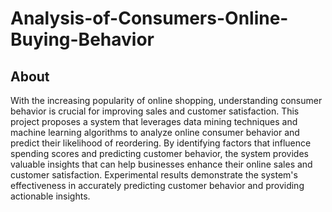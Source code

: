 # Analysis-of-Consumers-Online-Buying-Behavior

## About
With the increasing popularity of online shopping, understanding consumer behavior is crucial for improving sales and customer satisfaction. This project proposes a system that leverages data mining techniques and machine learning algorithms to analyze online consumer behavior and predict their likelihood of reordering. By identifying factors that influence spending scores and predicting customer behavior, the system provides valuable insights that can help businesses enhance their online sales and customer satisfaction. Experimental results demonstrate the system's effectiveness in accurately predicting customer behavior and providing actionable insights.
